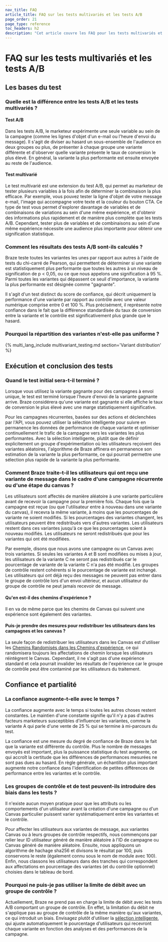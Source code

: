 ```yaml
---
nav_title: FAQ
article_title: FAQ sur les tests multivariés et les tests A/B
page_order: 21
page_type: reference
toc_headers: h2
description: "Cet article couvre les FAQ pour les tests multivariés et les tests A/B avec Braze."
---
```


# FAQ sur les tests multivariés et les tests A/B

## Les bases du test

### Quelle est la différence entre les tests A/B et les tests multivariés ?

#### Test A/B

Dans les tests A/B, le marketeur expérimente une seule variable au sein de la campagne (comme les lignes d'objet d'un e-mail ou l'heure d'envoi du message). Il s'agit de diviser au hasard un sous-ensemble de l'audience en deux groupes ou plus, de présenter à chaque groupe une variante différente et d'observer quelle variante présente le taux de conversion le plus élevé. En général, la variante la plus performante est ensuite envoyée au reste de l'audience.

#### Test multivarié 

Le test multivarié est une extension du test A/B, qui permet au marketeur de tester plusieurs variables à la fois afin de déterminer la combinaison la plus efficace. Par exemple, vous pouvez tester la ligne d'objet de votre message e-mail, l'image qui accompagne votre texte et la couleur du bouton CTA. Ce type de test vous permet d'explorer davantage de variables et de combinaisons de variations au sein d'une même expérience, et d'obtenir des informations plus rapidement et de manière plus complète que les tests A/B. Cependant, tester plus de variables et de combinaisons au sein d'une même expérience nécessite une audience plus importante pour obtenir une signification statistique.

### Comment les résultats des tests A/B sont-ils calculés ?

Braze teste toutes les variantes les unes par rapport aux autres à l'aide de tests du chi-carré de Pearson, qui permettent de déterminer si une variante est statistiquement plus performante que toutes les autres à un niveau de signification de p < 0,05, ou ce que nous appelons une signification à 95 %. Parmi toutes les variantes qui dépassent ce seuil d'importance, la variante la plus performante est désignée comme "gagnante".

Il s'agit d'un test distinct du score de confiance, qui décrit uniquement la performance d'une variante par rapport au contrôle avec une valeur numérique comprise entre 0 et 100 %. Plus précisément, il représente notre confiance dans le fait que la différence standardisée du taux de conversion entre la variante et le contrôle est significativement plus grande que le hasard.

### Pourquoi la répartition des variantes n'est-elle pas uniforme ?

{% multi_lang_include multivariant_testing.md section='Variant distribution' %}

## Exécution et conclusion des tests

### Quand le test initial sera-t-il terminé ?

Lorsque vous utilisez la variante gagnante pour des campagnes à envoi unique, le test est terminé lorsque l'heure d'envoi de la variante gagnante arrive. Braze considérera qu'une variante est gagnante si elle affiche le taux de conversion le plus élevé avec une marge statistiquement significative.

Pour les campagnes récurrentes, basées sur des actions et déclenchées par l'API, vous pouvez utiliser la sélection intelligente pour suivre en permanence les données de performance de chaque variante et optimiser continuellement le trafic de la campagne vers les variantes les plus performantes. Avec la sélection intelligente, plutôt que de définir explicitement un groupe d'expérimentation où les utilisateurs reçoivent des variantes aléatoires, l'algorithme de Braze affinera en permanence son estimation de la variante la plus performante, ce qui pourrait permettre une sélection plus rapide de la variante la plus performante.

### Comment Braze traite-t-il les utilisateurs qui ont reçu une variante de message dans le cadre d'une campagne récurrente ou d'une étape du canvas ? 

Les utilisateurs sont affectés de manière aléatoire à une variante particulière avant de recevoir la campagne pour la première fois. Chaque fois que la campagne est reçue (ou que l'utilisateur entre à nouveau dans une variante du canvas), il recevra la même variante, à moins que les pourcentages de variante ne soient modifiés. Si les pourcentages des variantes changent, les utilisateurs peuvent être redistribués vers d'autres variantes. Les utilisateurs restent dans ces variantes jusqu'à ce que les pourcentages soient à nouveau modifiés. Les utilisateurs ne seront redistribués que pour les variantes qui ont été modifiées.

Par exemple, disons que nous avons une campagne ou un Canvas avec trois variantes. Si seules les variantes A et B sont modifiées ou mises à jour, les utilisateurs de la variante C ne seront pas redistribués car le pourcentage de variante de la variante C n'a pas été modifié. Les groupes de contrôle restent cohérents si le pourcentage de variante est inchangé. Les utilisateurs qui ont déjà reçu des messages ne peuvent pas entrer dans le groupe de contrôle lors d'un envoi ultérieur, et aucun utilisateur du groupe de contrôle ne peut jamais recevoir de message.

#### Qu'en est-il des chemins d'expérience ?

Il en va de même parce que les chemins de Canvas qui suivent une expérience sont également des variantes.

#### Puis-je prendre des mesures pour redistribuer les utilisateurs dans les campagnes et les canevas ?

La seule façon de redistribuer les utilisateurs dans les Canvas est d'utiliser les [Chemins Randomisés dans les Chemins d'expérience]({{site.baseurl}}/user_guide/engagement_tools/canvas/canvas_components/experiment_step/#step-1-choose-the-number-of-paths-and-audience-distribution), ce qui randomisera toujours les affectations de chemin lorsque les utilisateurs réintègrent le Canvas. Cependant, il ne s'agit pas d'une expérience standard et cela pourrait invalider les résultats de l'expérience car le groupe de contrôle peut être contaminé par les utilisateurs du traitement.

## Confiance et partialité

### La confiance augmente-t-elle avec le temps ?

La confiance augmente avec le temps si toutes les autres choses restent constantes. Le maintien d'une constante signifie qu'il n'y a pas d'autres facteurs marketeurs susceptibles d'influencer les variantes, comme la variante A qui parle d'une vente de 25 % qui se termine à mi-parcours du test.

La confiance est une mesure du degré de confiance de Braze dans le fait que la variante est différente du contrôle. Plus le nombre de messages envoyés est important, plus la puissance statistique du test augmente, ce qui accroît la certitude que les différences de performances mesurées ne sont pas dues au hasard. En règle générale, un échantillon plus important augmente notre confiance dans l'identification de petites différences de performance entre les variantes et le contrôle.

### Les groupes de contrôle et de test peuvent-ils introduire des biais dans les tests ?

Il n'existe aucun moyen pratique pour que les attributs ou les comportements d'un utilisateur avant la création d'une campagne ou d'un Canvas particulier puissent varier systématiquement entre les variantes et le contrôle. 

Pour affecter les utilisateurs aux variantes de message, aux variantes Canvas ou à leurs groupes de contrôle respectifs, nous commençons par relier leur ID utilisateur généré de manière aléatoire à l'ID de campagne ou Canvas généré de manière aléatoire. Ensuite, nous appliquons un algorithme de hachage sha256 et divisons le résultat par 100, puis conservons le reste (également connu sous le nom de module avec 100). Enfin, nous classons les utilisateurs dans des tranches qui correspondent aux affectations en pourcentage des variantes (et du contrôle optionnel) choisies dans le tableau de bord.

### Pourquoi ne puis-je pas utiliser la limite de débit avec un groupe de contrôle ?

Actuellement, Braze ne prend pas en charge la limite de débit avec les tests A/B comportant un groupe de contrôle. En effet, la limitation du débit ne s'applique pas au groupe de contrôle de la même manière qu'aux variantes, ce qui introduit un biais. Envisagez plutôt d'utiliser la [sélection intelligente]({{site.baseurl}}/user_guide/brazeai/intelligence/intelligent_selection/), qui ajuste automatiquement le pourcentage d'utilisateurs qui recevront chaque variante en fonction des analyses et des performances de la campagne.

